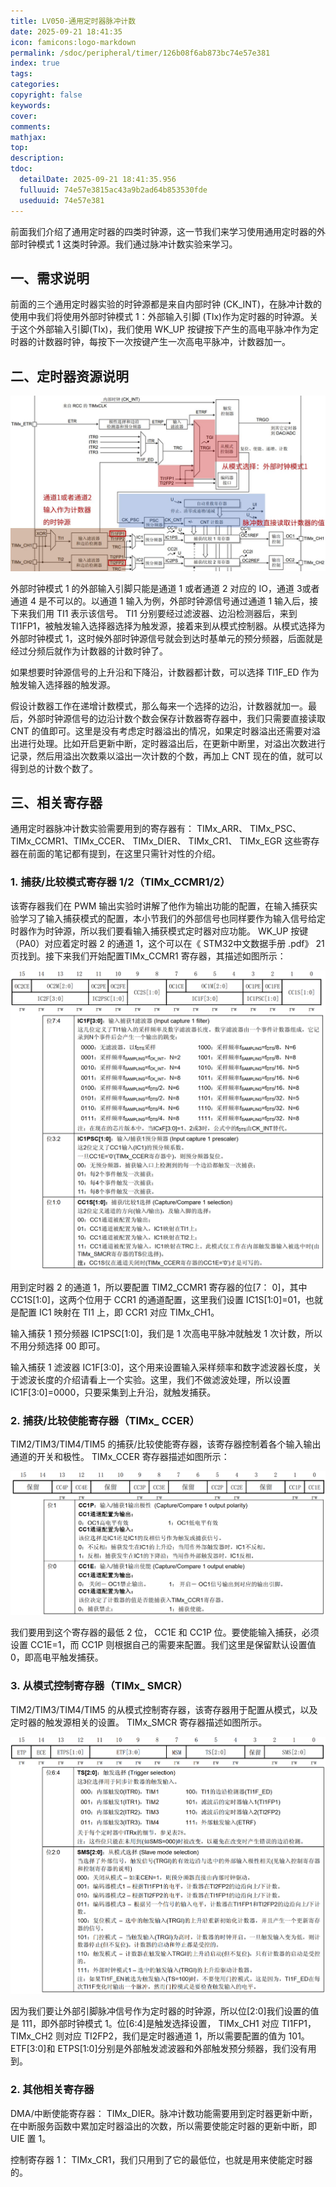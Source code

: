 ```yaml
---
title: LV050-通用定时器脉冲计数
date: 2025-09-21 18:41:35
icon: famicons:logo-markdown
permalink: /sdoc/peripheral/timer/126b08f6ab873bc74e57e381
index: true
tags:
categories:
copyright: false
keywords:
cover:
comments:
mathjax:
top:
description:
tdoc:
  detailDate: 2025-09-21 18:41:35.956
  fulluuid: 74e57e3815ac43a9b2ad64b853530fde
  useduuid: 74e57e381
---
```



<!-- more -->

前面我们介绍了通用定时器的四类时钟源，这一节我们来学习使用通用定时器的外部时钟模式 1 这类时钟源。我们通过脉冲计数实验来学习。

## 一、需求说明

前面的三个通用定时器实验的时钟源都是来自内部时钟 (CK_INT)，在脉冲计数的使用中我们将使用外部时钟模式 1：外部输入引脚 (TIx)作为定时器的时钟源。关于这个外部输入引脚(TIx)，我们使用 WK_UP 按键按下产生的高电平脉冲作为定时器的计数器时钟，每按下一次按键产生一次高电平脉冲，计数器加一。  

## 二、定时器资源说明

<img src="./LV050-通用定时器脉冲计数/img/image-20240114104935667.png" alt="image-20240114104935667" style="zoom:50%;" />

外部时钟模式 1 的外部输入引脚只能是通道 1 或者通道 2 对应的 IO，通道 3或者通道 4 是不可以的。以通道 1 输入为例，外部时钟源信号通过通道 1 输入后，接下来我们用 TI1 表示该信号。 TI1 分别要经过滤波器、边沿检测器后，来到 TI1FP1，被触发输入选择器选择为触发源，接着来到从模式控制器。从模式选择为外部时钟模式 1，这时候外部时钟源信号就会到达时基单元的预分频器，后面就是经过分频后就作为计数器的计数时钟了。  

如果想要时钟源信号的上升沿和下降沿，计数器都计数，可以选择 TI1F_ED 作为触发输入选择器的触发源。  

假设计数器工作在递增计数模式，那么每来一个选择的边沿，计数器就加一。最后，外部时钟源信号的边沿计数个数会保存计数器寄存器中，我们只需要直接读取 CNT 的值即可。这里是没有考虑定时器溢出的情况，如果定时器溢出还需要对溢出进行处理。比如开启更新中断，定时器溢出后，在更新中断里，对溢出次数进行记录，然后用溢出次数乘以溢出一次计数的个数，再加上 CNT 现在的值，就可以得到总的计数个数了。  

## 三、相关寄存器

通用定时器脉冲计数实验需要用到的寄存器有： TIMx_ARR、 TIMx_PSC、 TIMx_CCMR1、TIMx_CCER、 TIMx_DIER、 TIMx_CR1、 TIMx_EGR 这些寄存器在前面的笔记都有提到，在这里只需针对性的介绍。  

### 1. 捕获/比较模式寄存器 1/2（TIMx_CCMR1/2）

该寄存器我们在 PWM 输出实验时讲解了他作为输出功能的配置，在输入捕获实验学习了输入捕获模式的配置，本小节我们的外部信号也同样要作为输入信号给定时器作为时钟源，所以我们要看输入捕获模式定时器对应功能。 WK_UP 按键（PA0）对应着定时器 2 的通道 1，这个可以在《 STM32中文数据手册 .pdf》 21 页找到。接下来我们开始配置TIMx_CCMR1 寄存器，其描述如图所示：  

<img src="./LV050-通用定时器脉冲计数/img/image-20240114105223458.png" alt="image-20240114105223458" style="zoom:50%;" />

用到定时器 2 的通道 1，所以要配置 TIM2_CCMR1 寄存器的位[7： 0]，其中 CC1S[1:0]，这两个位用于 CCR1 的通道配置，这里我们设置 IC1S[1:0]=01，也就是配置 IC1 映射在 TI1 上，即 CCR1 对应 TIMx_CH1。

输入捕获 1 预分频器 IC1PSC[1:0]，我们是 1 次高电平脉冲就触发 1 次计数，所以不用分频选择 00 即可。

输入捕获 1 滤波器 IC1F[3:0]，这个用来设置输入采样频率和数字滤波器长度，关于滤波长度的介绍请看上一个实验。这里，我们不做滤波处理，所以设置 IC1F[3:0]=0000，只要采集到上升沿，就触发捕获。  

### 2. 捕获/比较使能寄存器（TIMx_ CCER）  

TIM2/TIM3/TIM4/TIM5 的捕获/比较使能寄存器，该寄存器控制着各个输入输出通道的开关和极性。 TIMx_CCER 寄存器描述如图所示：

<img src="./LV050-通用定时器脉冲计数/img/image-20240114105313372.png" alt="image-20240114105313372" style="zoom:50%;" />

我们要用到这个寄存器的最低 2 位， CC1E 和 CC1P 位。要使能输入捕获，必须设置 CC1E=1，而 CC1P 则根据自己的需要来配置。我们这里是保留默认设置值 0，即高电平触发捕获。  

### 3. 从模式控制寄存器（TIMx_ SMCR）  

TIM2/TIM3/TIM4/TIM5 的从模式控制寄存器，该寄存器用于配置从模式，以及定时器的触发源相关的设置。 TIMx_SMCR 寄存器描述如图所示。

<img src="./LV050-通用定时器脉冲计数/img/image-20240114105348916.png" alt="image-20240114105348916" style="zoom:50%;" />

因为我们要让外部引脚脉冲信号作为定时器的时钟源，所以位[2:0]我们设置的值是 111，即外部时钟模式 1。位[6:4]是触发选择设置， TIMx_CH1 对应 TI1FP1， TIMx_CH2 则对应 TI2FP2，我们是定时器通道 1，所以需要配置的值为 101。 ETF[3:0]和 ETPS[1:0]分别是外部触发滤波器和外部触发预分频器，我们没有用到。  

### 2. 其他相关寄存器  

DMA/中断使能寄存器： TIMx_DIER。脉冲计数功能需要用到定时器更新中断，在中断服务函数中累加定时器溢出的次数，所以需要使能定时器的更新中断，即 UIE 置 1。

控制寄存器 1： TIMx_CR1，我们只用到了它的最低位，也就是用来使能定时器的。
